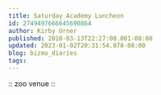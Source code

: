 ```yaml
---
title: Saturday Academy Luncheon
id: 2749497666645690864
author: Kirby Urner
published: 2010-03-13T22:27:00.001-08:00
updated: 2023-01-02T20:31:54.078-08:00
blog: bizmo_diaries
tags: 
---
```


[](https://www.flickr.com/photos/kirbyurner/albums/72157623491124075)

:: zoo venue ::